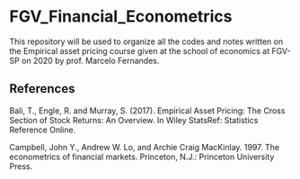 # FGV_Financial_Econometrics

This repository will be used to organize all the codes and notes written on the Empirical asset pricing course given at the school of economics at FGV-SP on 2020 by prof. Marcelo Fernandes.

## References

Bali, T., Engle, R. and Murray, S. (2017). Empirical Asset Pricing: The Cross Section of Stock Returns: An Overview. In Wiley StatsRef: Statistics Reference Online.

Campbell, John Y., Andrew W. Lo, and Archie Craig MacKinlay. 1997. The econometrics of financial markets. Princeton, N.J.: Princeton University Press.

